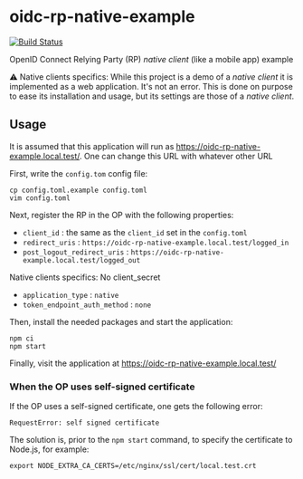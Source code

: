 oidc-rp-native-example
======================

[![Build Status](https://travis-ci.org/madarche/oidc-rp-native-example.svg?branch=master)](https://travis-ci.org/madarche/oidc-rp-native-example)

OpenID Connect Relying Party (RP) *native client* (like a mobile app) example

:warning: Native clients specifics: While this project is a demo of a *native
client* it is implemented as a web application. It's not an error. This is done
on purpose to ease its installation and usage, but its  settings are those of a
*native client*.


Usage
-----

It is assumed that this application will run as
https://oidc-rp-native-example.local.test/. One can change this URL with whatever
other URL

First, write the `config.tom` config file:

```shellsession
cp config.toml.example config.toml
vim config.toml
```

Next, register the RP in the OP with the following properties:

* `client_id` : the same as the `client_id` set in the `config.toml`
* `redirect_uris` : `https://oidc-rp-native-example.local.test/logged_in`
* `post_logout_redirect_uris` : `https://oidc-rp-native-example.local.test/logged_out`

Native clients specifics: No client_secret

* `application_type` : `native`
* `token_endpoint_auth_method` : `none`

Then, install the needed packages and start the application:

```shellsession
npm ci
npm start
```

Finally, visit the application at https://oidc-rp-native-example.local.test/


### When the OP uses self-signed certificate

If the OP uses a self-signed certificate, one gets the following error:
```
RequestError: self signed certificate
```

The solution is, prior to the  `npm start` command, to specify the certificate
to Node.js, for example:

```shellsession
export NODE_EXTRA_CA_CERTS=/etc/nginx/ssl/cert/local.test.crt
```
